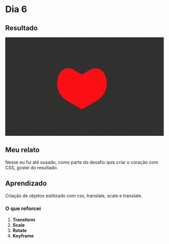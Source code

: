 # Dia 6

## Resultado

![coração pulsando](<coração pulsando.gif>)

## Meu relato

Nesse eu fui até ousado, como parte do desafio quis criar o coração com CSS, gostei do resultado.

## Aprendizado

Criação de objetos estilizado com css, translate, scale e translate.

### O que reforcei

1. **Transform**
1. **Scale**
1. **Rotate**
1. **Keyframe**
